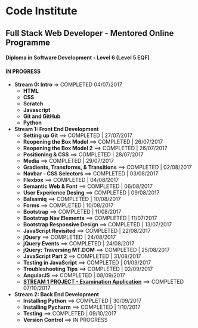 # Code Institute

## Full Stack Web Developer - Mentored Online Programme
#### Diploma in Software Development - Level 6 (Level 5 EQF)
#### IN PROGRESS
- **Stream 0: Intro** => COMPLETED 04/07/2017
  - **HTML**
  - **CSS**
  - **Scratch**
  - **Javascript**
  - **Git and GitHub**
  - **Python**
- **Stream 1: Front End Development**
  - **Setting up Git** ==> COMPLETED | 27/07/2017
  - **Reopening the Box Model** ==> COMPLETED | 26/07/2017
  - **Reopening the Box Model 2** ==> COMPLETED | 26/07/2017
  - **Positioning & CSS** ==> COMPLETED | 28/07/2017
  - **Media** ==> COMPLETED | 29/07/2017
  - **Gradients, Transforms, & Transitions** ==> COMPLETED | 02/08/2017
  - **Navbar - CSS Selectors** ==> COMPLETED | 03/08/2017
  - **Flexbox** ==> COMPLETED | 04/08/2017
  - **Semantic Web & Font** ==> COMPLETED | 06/08/2017
  - **User Experience Desing** ==> COMPLETED | 09/08/2017
  - **Balsamiq** ==> COMPLETED | 10/08/2017
  - **Forms** ==> COMPLETED | 10/08/2017
  - **Bootstrap** ==> COMPLETED | 11/08/2017
  - **Bootstrap Nav Elements** ==> COMPLETED | 11/07/2017
  - **Bootstrap Responsive Design** ==> COMPLETED | 13/07/2017
  - **JavaScript Revisited** ==> COMPLETED | 22/08/2017
  - **jQuery** ==> COMPLETED | 24/08/2017
  - **jQuery Events** ==> COMPLETED | 24/08/2017
  - **jQuery: Traversing MT.DOM** ==> COMPLETED | 25/08/2017
  - **JavaScript Part 2** ==> COMPLETED | 31/08/2017
  - **Testing in JavaScript**  ==> COMPLETED | 01/09/2017
  - **Troubleshooting Tips** ==> COMPLETED | 02/09/2017
  - **AngularJS** ==> COMPLETED | 08/09/2017
  - [**STREAM 1 PROJECT - Examination Application**](https://github.com/sebam2k4/stream1-project) ==> COMPLETED 07/10/2017
- **Stream 2: Back End Development**
  - **Installing Python** ==> COMPLETED | 30/09/2017
  - **Installing Pycharm** ==> COMPLETED | 1/10/2017
  - **Testing** ==> COMPLETED | 09/10/2017
  - **Version Control** ==> IN PROGRESS